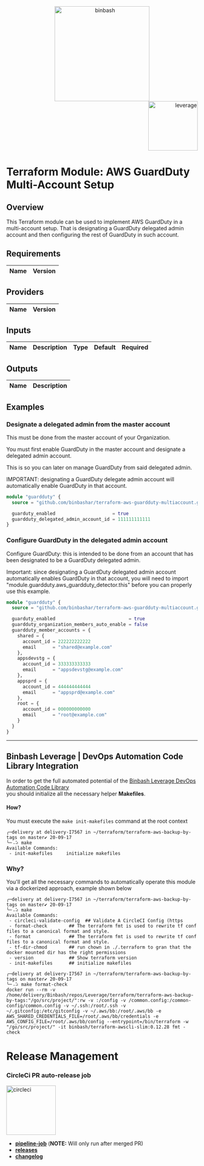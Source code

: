 <div align="center">
    <img src="https://raw.githubusercontent.com/binbashar/terraform-aws-guardduty-multiaccount/master/figures/binbash-logo.png"
     alt="binbash" width="250"/>
</div>
<div align="right">
  <img src="https://raw.githubusercontent.com/binbashar/terraform-aws-guardduty-multiaccount/master/figures/binbash-leverage-terraform-logo.png"
  alt="leverage" width="130"/>
</div>

# Terraform Module: AWS GuardDuty Multi-Account Setup

## Overview

This Terraform module can be used to implement AWS GuardDuty in a multi-account setup. That is designating a GuardDuty delegated admin account and then configuring the rest of GuardDuty in such account.

<!-- BEGINNING OF PRE-COMMIT-TERRAFORM DOCS HOOK -->
## Requirements

| Name | Version |
|------|---------|

## Providers

| Name | Version |
|------|---------|

## Inputs

| Name | Description | Type | Default | Required |
|------|-------------|------|---------|:--------:|

## Outputs

| Name | Description |
|------|-------------|

<!-- END OF PRE-COMMIT-TERRAFORM DOCS HOOK -->

## Examples

### Designate a delegated admin from the master account
This must be done from the master account of your Organization.

You must first enable GuardDuty in the master account and designate a
delegated admin account.

This is so you can later on manage GuardDuty from said delegated admin.

IMPORTANT: designating a GuardDuty delegate admin account will automatically
enable GuardDuty in that account.

```terraform
module "guardduty" {
  source = "github.com/binbashar/terraform-aws-guardduty-multiaccount.git//guardduty-delegated-admin"

  guarduty_enabled                     = true
  guardduty_delegated_admin_account_id = 111111111111
}
```

### Configure GuardDuty in the delegated admin account
Configure GuardDuty: this is intended to be done from an account that has
been designated to be a GuardDuty delegated admin.

Important: since designating a GuardDuty delegated admin account automatically
enables GuardDuty in that account, you will need to import
"module.guardduty.aws_guardduty_detector.this" before you can properly use
this example.

```terraform
module "guardduty" {
  source = "github.com/binbashar/terraform-aws-guardduty-multiaccount.git//multiaccount-setup"

  guarduty_enabled                           = true
  guardduty_organization_members_auto_enable = false
  guardduty_member_accounts = {
    shared = {
      account_id = 222222222222
      email      = "shared@example.com"
    },
    appsdevstg = {
      account_id = 333333333333
      email      = "appsdevstg@example.com"
    },
    appsprd = {
      account_id = 444444444444
      email      = "appsprd@example.com"
    },
    root = {
      account_id = 000000000000
      email      = "root@example.com"
    }
  }
}
```

---

## Binbash Leverage | DevOps Automation Code Library Integration

In order to get the full automated potential of the
[Binbash Leverage DevOps Automation Code Library](https://leverage.binbash.com.ar/how-it-works/code-library/code-library/)  
you should initialize all the necessary helper **Makefiles**.

#### How?
You must execute the `make init-makefiles` command  at the root context

```shell
╭─delivery at delivery-I7567 in ~/terraform/terraform-aws-backup-by-tags on master✔ 20-09-17
╰─⠠⠵ make
Available Commands:
 - init-makefiles     initialize makefiles

```

### Why?
You'll get all the necessary commands to automatically operate this module via a dockerized approach,
example shown below

```shell
╭─delivery at delivery-I7567 in ~/terraform/terraform-aws-backup-by-tags on master✔ 20-09-17
╰─⠠⠵ make
Available Commands:
 - circleci-validate-config  ## Validate A CircleCI Config (https
 - format-check        ## The terraform fmt is used to rewrite tf conf files to a canonical format and style.
 - format              ## The terraform fmt is used to rewrite tf conf files to a canonical format and style.
 - tf-dir-chmod        ## run chown in ./.terraform to gran that the docker mounted dir has the right permissions
 - version             ## Show terraform version
 - init-makefiles      ## initialize makefiles
```

```shell
╭─delivery at delivery-I7567 in ~/terraform/terraform-aws-backup-by-tags on master✔ 20-09-17
╰─⠠⠵ make format-check
docker run --rm -v /home/delivery/Binbash/repos/Leverage/terraform/terraform-aws-backup-by-tags:"/go/src/project/":rw -v :/config -v /common.config:/common-config/common.config -v ~/.ssh:/root/.ssh -v ~/.gitconfig:/etc/gitconfig -v ~/.aws/bb:/root/.aws/bb -e AWS_SHARED_CREDENTIALS_FILE=/root/.aws/bb/credentials -e AWS_CONFIG_FILE=/root/.aws/bb/config --entrypoint=/bin/terraform -w "/go/src/project/" -it binbash/terraform-awscli-slim:0.12.28 fmt -check
```

# Release Management
### CircleCi PR auto-release job

<div align="left">
  <img src="https://raw.githubusercontent.com/binbashar/terraform-aws-guardduty-multiaccount/master/figures/circleci-logo.png"
   alt="circleci" width="130"/>
</div>

- [**pipeline-job**](https://circleci.com/gh/binbashar/terraform-aws-guardduty-multiaccount) (**NOTE:** Will only run after merged PR)
- [**releases**](https://github.com/binbashar/terraform-aws-guardduty-multiaccount/releases)
- [**changelog**](https://github.com/binbashar/terraform-aws-guardduty-multiaccount/blob/master/CHANGELOG.md)
